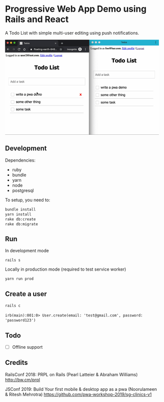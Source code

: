# Progressive Web App Demo using Rails and React

A Todo List with simple multi-user editing using push notifications.

![](demo.gif)

## Development

Dependencies:

- ruby
- bundle
- yarn
- node
- postgresql

To setup, you need to:

```
bundle install
yarn install
rake db:create
rake db:migrate
```

## Run

In development mode

```
rails s
```

Locally in production mode (required to test service worker)

```
yarn run prod
```

## Create a user

```
rails c

irb(main):001:0> User.create(email: 'test@gmail.com', password: 'password123')
```

## Todo

- [ ] Offline support

## Credits

RailsConf 2018: PRPL on Rails (Pearl Latteier & Abraham Williams) http://bw.cm/prpl

JSConf 2019: Build Your first mobile & desktop app as a pwa (Noorulameen & Ritesh Mehrotra) https://github.com/pwa-workshop-2019/sg-clinics-v1
